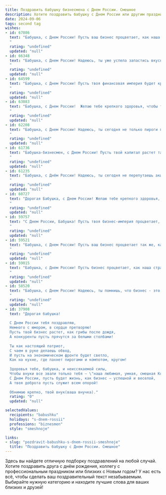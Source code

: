 ```yaml
---
title: Поздравить бабушку бизнесмена с Днем России. Смешное
description: Хотите поздравить бабушку с Днем России или другим праздником? Наш ИИ создаст незабываемое поздравление, а вы обязательно выделитесь среди других.  
date: 2024-09-06
tags: second tag
wishes:
- id: 67086
  text: "Бабушка, с Днем России! Пусть ваш бизнес процветает, как наша страна, а ваши инвестиции приносят прибыль, как наши природные богатства!
  "
  rating: "undefined"
  updated: "null"
- id: 66348
  text: "Бабушка, с Днем России! Надеюсь, ты уже успела запастись вкусными пирожками и крепким чаем, чтобы достойно встретить этот праздничный день. А еще, желаю тебе таких же высот в бизнесе, как у сказочного Кощея Бессмертного, - чтобы деньги водились, как песок в пустыне! 🎉
  "
  rating: "undefined"
  updated: "null"
- id: 64599
  text: "Бабушка, с Днем России! Пусть твоя финансовая империя будет крепче, чем фундамент Кремля, а акции растут быстрее, чем курс рубля после победы в ЧМ по хоккею! 🥳
  "
  rating: "undefined"
  updated: "null"
- id: 63083
  text: "Бабушка, с Днем России!  Желаю тебе крепкого здоровья, чтобы ты могла ещё долго рассказывать нам  истории про то, как в твоей молодости бизнесмены были не такие продвинутые, как сейчас! ;)
  "
  rating: "undefined"
  updated: "null"
- id: 62208
  text: "Бабушка, с Днем России! Надеюсь, ты сегодня не только пироги печешь, но и успеваешь следить за курсом рубля. Пусть бизнес процветает, а активы растут быстрее, чем цена на гречку! 😄
  "
  rating: "undefined"
  updated: "null"
- id: 61736
  text: "Бабушка-бизнесмен, с Днем России! Пусть твой капитал растет так же стремительно, как цены на нефть, а дефицит бюджета будет только в твоих мечтах! 😉
  "
  rating: "undefined"
  updated: "null"
- id: 61235
  text: "Бабушка, с Днём России! Надеюсь, ты сегодня не перепутаешь акции \"Газпрома\" с пирожками, а бизнес-план на день с рецептом твоих вкуснейших котлет! 😉
  "
  rating: "undefined"
  updated: "null"
- id: 60727
  text: "Дорогая Бабушка, с Днем России! Желаю тебе крепкого здоровья, чтобы ты могла на многие годы вперёд наблюдать, как твоя внучка (внук) строит бизнес-империю, а тебе достаются только самые сладкие плоды её (его) труда! 😜
  "
  rating: "undefined"
  updated: "null"
- id: 59757
  text: "С Днем России, Бабушка! Пусть твоя бизнес-империя процветает, а конкуренты трепещут перед твоей деловой хваткой! 😉🎉
  "
  rating: "undefined"
  updated: "null"
- id: 59521
  text: "Бабушка, с Днем России! Пусть ваш бизнес процветает так же, как наша страна, несмотря на все \"санкции\" от внуков! 😄🎉
  "
  rating: "undefined"
  updated: "null"
- id: 59015
  text: "Бабушка, с Днем России! Пусть бизнес процветает, как наша страна, и приносит вам не только прибыль, но и бесконечные возможности для новых, смелых и, главное, прибыльных авантюр! 😉
  "
  rating: "undefined"
  updated: "null"
- id: 58520
  text: "Бабушка, с Днем России! Надеюсь, ты помнишь, что бизнес - это не только деньги, но и патриотизм? 😉 Пусть инвестиции в твою внучку (ну, или внука) принесут тебе только прибыль и радость! 🎉
  "
  rating: "undefined"
  updated: "null"
- id: 37908
  text: "Дорогая бабушка!
  
  С Днем России тебя поздравляю,
  Немного с юмором, в сердце претворяю!
  Пусть твой бизнес растет, как грибы после дождя,
  А конкуренты пусть прячутся за белыми столбами!
  
  Ты как настоящий патриот,
  С чаем в руке делаешь обвод,
  И пусть на экономическом фронте будет светло,
  Как на кухне, где пахнет пирогами и компотом, кругом!
  
  Здоровья тебе, бабушка, и неиссякаемой силы,
  Чтобы внуки все звали только тебя – \"наша любимая, умная, смешная Копейка\"!
  С Днем России, пусть будет жизнь, как бизнес – успешной и веселой,
  А твоя доброта пусть служит всем опорой!
  
  Обнимаю крепко, твой внук(ваша внучка)."
  rating: "0"
  updated: "null"

selectedValues:
  recipients: "babushku"
  holidays: "s-dnem-rossii"
  professions: "biznesmen"
  style: "smeshnoje"

links:
- slug: "pozdravit-babushku-s-dnem-rossii-smeshnoje"
  title: "Поздравить бабушку с Днем России. Смешное"
---
```


Здесь вы найдете отличную подборку поздравлений на любой случай. 
Хотите поздравить друга с днём рождения, коллегу с профессиональным праздником или близких с Новым годом? У нас есть всё, чтобы сделать ваш поздравительный текст незабываемым. Выбирайте нужную категорию и находите лучшие слова для ваших близких и друзей!
